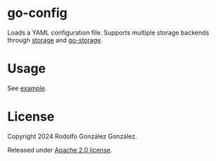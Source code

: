 # go-config

Loads a YAML configuration file. Supports multiple storage backends through [storage](github.com/rgglez/storage) and [go-storage](github.com/rgglez/go-storage).

# Usage

See [example](example/).

# License

Copyright 2024 Rodolfo González González.

Released under [Apache 2.0 license](LICENSE).